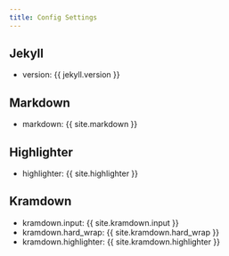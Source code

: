 ```yaml
---
title: Config Settings
---
```



## Jekyll

- version:  {{ jekyll.version }}

## Markdown

- markdown: {{ site.markdown }}

## Highlighter

- highlighter: {{ site.highlighter }}

## Kramdown

- kramdown.input:       {{ site.kramdown.input }}
- kramdown.hard_wrap:   {{ site.kramdown.hard_wrap }}
- kramdown.highlighter: {{ site.kramdown.highlighter }}

